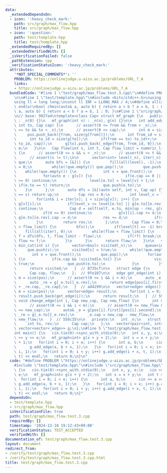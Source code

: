 ```yaml
---
data:
  _extendedDependsOn:
  - icon: ':heavy_check_mark:'
    path: src/graph/max_flow.hpp
    title: src/graph/max_flow.hpp
  - icon: ':question:'
    path: test/template.hpp
    title: test/template.hpp
  _extendedRequiredBy: []
  _extendedVerifiedWith: []
  _isVerificationFailed: false
  _pathExtension: cpp
  _verificationStatusIcon: ':heavy_check_mark:'
  attributes:
    '*NOT_SPECIAL_COMMENTS*': ''
    PROBLEM: https://onlinejudge.u-aizu.ac.jp/problems/GRL_7_A
    links:
    - https://onlinejudge.u-aizu.ac.jp/problems/GRL_7_A
  bundledCode: "#line 1 \"test/graph/max_flow.test.3.cpp\"\n#define PROBLEM \"https://onlinejudge.u-aizu.ac.jp/problems/GRL_7_A\"\
    \n\n#line 1 \"test/template.hpp\"\n#include <bits/stdc++.h>\nusing namespace std;\n\
    using ll = long long;\nconst ll INF = LLONG_MAX / 4;\n#define all(a) begin(a),\
    \ end(a)\nbool chmin(auto& a, auto b) { return a > b ? a = b, 1 : 0; }\nbool chmax(auto&\
    \ a, auto b) { return a < b ? a = b, 1 : 0; }\n#line 1 \"src/graph/max_flow.hpp\"\
    \n// base: 9927a4\ntemplate<class Cap> struct mf_graph {\n   public:\n   mf_graph()\
    \ : _n(0) {}\n   mf_graph(int n) : _n(n), g(n) {}\n\n   int add_edge(int from,\
    \ int to, Cap cap) {\n      // assert(0 <= from && from < _n);\n      // assert(0\
    \ <= to && to < _n);\n      // assert(0 <= cap);\n      int m = size(pos);\n \
    \     pos.push_back({from, size(g[from])});\n      int from_id = size(g[from]);\n\
    \      int to_id = size(g[to]);\n      if(from == to) to_id++;\n      g[from].push_back(_edge{to,\
    \ to_id, cap});\n      g[to].push_back(_edge{from, from_id, 0});\n      return\
    \ m;\n   }\n\n   Cap flow(int s, int t, Cap flow_limit = numeric_limits<Cap>::max())\
    \ {\n      // assert(0 <= s && s < _n);\n      // assert(0 <= t && t < _n);\n\
    \      // assert(s != t);\n\n      vector<int> level(_n), iter(_n);\n      queue<int>\
    \ que;\n      auto bfs = [&]() {\n         fill(all(level), -1);\n         level[s]\
    \ = 0;\n         while(!que.empty()) que.pop();\n         que.push(s);\n     \
    \    while(!que.empty()) {\n            int v = que.front();\n            que.pop();\n\
    \            for(auto e : g[v]) {\n               if(e.cap == 0 || level[e.to]\
    \ >= 0) continue;\n               level[e.to] = level[v] + 1;\n              \
    \ if(e.to == t) return;\n               que.push(e.to);\n            }\n     \
    \    }\n      };\n      auto dfs = [&](auto self, int v, Cap up) {\n         if(v\
    \ == s) return up;\n         Cap res = 0;\n         int level_v = level[v];\n\
    \         for(int& i = iter[v]; i < size(g[v]); i++) {\n            _edge& e =\
    \ g[v][i];\n            if(level_v <= level[e.to] || g[e.to][e.rev].cap == 0)\
    \ continue;\n            Cap d = self(self, e.to, min(up - res, g[e.to][e.rev].cap));\n\
    \            if(d <= 0) continue;\n            g[v][i].cap += d;\n           \
    \ g[e.to][e.rev].cap -= d;\n            res += d;\n            if(res == up) break;\n\
    \         }\n         return res;\n      };\n\n      Cap flow = 0;\n      while(flow\
    \ < flow_limit) {\n         bfs();\n         if(level[t] == -1) break;\n     \
    \    fill(all(iter), 0);\n         while(flow < flow_limit) {\n            Cap\
    \ f = dfs(dfs, t, flow_limit - flow);\n            if(!f) break;\n           \
    \ flow += f;\n         }\n      }\n      return flow;\n   }\n\n   vector<bool>\
    \ min_cut(int s) {\n      vector<bool> visited(_n);\n      queue<int> que;\n \
    \     que.push(s);\n      visited[s] = true;\n      while(!que.empty()) {\n  \
    \       int v = que.front();\n         que.pop();\n         for(auto e : g[v])\
    \ {\n            if(e.cap && !visited[e.to]) {\n               visited[e.to] =\
    \ true;\n               que.push(e.to);\n            }\n         }\n      }\n\
    \      return visited;\n   }  // 8735cf\n\n   struct edge {\n      int from, to;\n\
    \      Cap cap, flow;\n   };  // 9fe107\n\n   edge get_edge(int i) {\n      int\
    \ m = size(pos);\n      // assert(0 <= i && i < m);\n      auto _e = g[pos[i].first][pos[i].second];\n\
    \      auto _re = g[_e.to][_e.rev];\n      return edge{pos[i].first, _e.to, _e.cap\
    \ + _re.cap, _re.cap};\n   }  // ad4299\n\n   vector<edge> edges() {\n      int\
    \ m = size(pos);\n      vector<edge> result;\n      for(int i = 0; i < m; i++)\
    \ result.push_back(get_edge(i));\n      return result;\n   }  // 5948b8\n\n  \
    \ void change_edge(int i, Cap new_cap, Cap new_flow) {\n      int m = size(pos);\n\
    \      // assert(0 <= i && i < m);\n      // assert(0 <= new_flow && new_flow\
    \ <= new_cap);\n      auto& _e = g[pos[i].first][pos[i].second];\n      auto&\
    \ _re = g[_e.to][_e.rev];\n      _e.cap = new_cap - new_flow;\n      _re.cap =\
    \ new_flow;\n   }  // 558c35\n\n   private:\n   int _n;\n   struct _edge {\n \
    \     int to, rev;\n      Cap cap;\n   };\n   vector<pair<int, int>> pos;\n  \
    \ vector<vector<_edge>> g;\n};\n#line 5 \"test/graph/max_flow.test.3.cpp\"\n\n\
    int main() {\n   cin.tie(0)->sync_with_stdio(0);\n   int x, y, e;\n   cin >> x\
    \ >> y >> e;\n   mf_graph<int> g(x + y + 2);\n   int s = x + y;\n   int t = s\
    \ + 1;\n   for(int i = 0; i < e; i++) {\n      int a, b;\n      cin >> a >> b;\n\
    \      g.add_edge(a, b + x, 1);\n   }\n   for(int i = 0; i < x; i++) g.add_edge(s,\
    \ i, 1);\n   for(int i = 0; i < y; i++) g.add_edge(i + x, t, 1);\n   cout << g.flow(s,\
    \ t) << endl;\n   return 0;\n}\n"
  code: "#define PROBLEM \"https://onlinejudge.u-aizu.ac.jp/problems/GRL_7_A\"\n\n\
    #include \"test/template.hpp\"\n#include \"src/graph/max_flow.hpp\"\n\nint main()\
    \ {\n   cin.tie(0)->sync_with_stdio(0);\n   int x, y, e;\n   cin >> x >> y >>\
    \ e;\n   mf_graph<int> g(x + y + 2);\n   int s = x + y;\n   int t = s + 1;\n \
    \  for(int i = 0; i < e; i++) {\n      int a, b;\n      cin >> a >> b;\n     \
    \ g.add_edge(a, b + x, 1);\n   }\n   for(int i = 0; i < x; i++) g.add_edge(s,\
    \ i, 1);\n   for(int i = 0; i < y; i++) g.add_edge(i + x, t, 1);\n   cout << g.flow(s,\
    \ t) << endl;\n   return 0;\n}"
  dependsOn:
  - test/template.hpp
  - src/graph/max_flow.hpp
  isVerificationFile: true
  path: test/graph/max_flow.test.3.cpp
  requiredBy: []
  timestamp: '2024-12-10 19:12:43+09:00'
  verificationStatus: TEST_ACCEPTED
  verifiedWith: []
documentation_of: test/graph/max_flow.test.3.cpp
layout: document
redirect_from:
- /verify/test/graph/max_flow.test.3.cpp
- /verify/test/graph/max_flow.test.3.cpp.html
title: test/graph/max_flow.test.3.cpp
---
```

